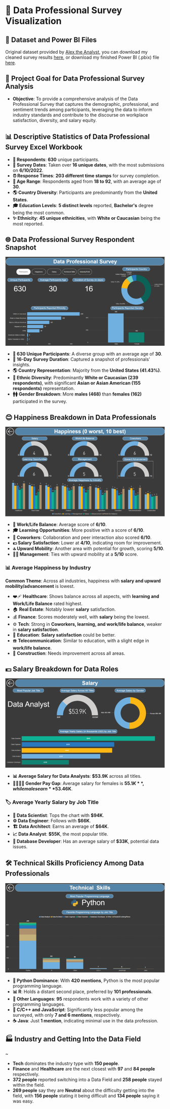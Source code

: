 # 📝 Data Professional Survey Visualization

## 📁 Dataset and Power BI Files

Original dataset provided by [Alex the Analyst](https://github.com/AlexTheAnalyst/Power-BI/blob/main/Power%20BI%20-%20Final%20Project.xlsx), you can download my cleaned survey results [here](https://github.com/josephhmltn/Data_Professional_Survey/blob/main/Data%20professional%20survey%20results.xlsx), or download my finished Power BI (.pbix) file [here](https://github.com/josephhmltn/Data_Professional_Survey/blob/main/Data%20Professional%20Survey.pbix).

## 🎯 Project Goal for Data Professional Survey Analysis

- **Objective**: To provide a comprehensive analysis of the Data Professional Survey that captures the demographic, professional, and sentiment trends among participants, leveraging the data to inform industry standards and contribute to the discourse on workplace satisfaction, diversity, and salary equity.

## 📊 Descriptive Statistics of Data Professional Survey Excel Workbook

- **👥 Respondents**: **630** unique participants.
- **📅 Survey Dates**: Taken over **16 unique dates**, with the most submissions on **6/10/2022**.
- **⏰ Response Times**: **203 different time stamps** for survey completion.
- **🔢 Age Range**: Respondents aged from **18 to 92**, with an average age of **30**.
- **🌎 Country Diversity**: Participants are predominantly from the **United States**.
- **🎓 Education Levels**: **5 distinct levels** reported, **Bachelor's** degree being the most common.
- **✨ Ethnicity**: **45 unique ethnicities**, with **White or Caucasian** being the most reported.

## 🌐 Data Professional Survey Respondent Snapshot

![](images/Survey%20Summary.png)

- **👥 630 Unique Participants**: A diverse group with an average age of **30**.
- **📅 16-Day Survey Duration**: Captured a snapshot of professionals' insights.
- **🌎 Country Representation**: Majority from the **United States (41.43%)**.
- **🎨 Ethnic Diversity**: Predominantly **White or Caucasian (239 respondents)**, with significant **Asian or Asian American (155 respondents)** representation.
- **🚹🚺 Gender Breakdown**: More **males (468)** than **females (162)** participated in the survey.

## 😊 Happiness Breakdown in Data Professionals

![](images/Happiness.png)

- **💼 Work/Life Balance**: Average score of **6/10**.
- **🎓 Learning Opportunities**: More positive with a score of **6/10**.
- **👥 Coworkers**: Collaboration and peer interaction also scored **6/10**.
- **💵 Salary Satisfaction**: Lower at **4/10**, indicating room for improvement.
- **🔝 Upward Mobility**: Another area with potential for growth, scoring **5/10**.
- **👨‍💼 Management**: Ties with upward mobility at a **5/10** score.

### 📊 Average Happiness by Industry

**Common Theme**: Across all industries, happiness with **salary and upward mobility/advancement** is lowest.

- ❤️‍🩹 **Healthcare**: Shows balance across all aspects, with **learning and Work/Life Balance** rated highest.
- 🏠 **Real Estate**: Notably lower **salary** satisfaction.
- 💰 **Finance**: Scores moderately well, with **salary** being the lowest.
- ⚙️ **Tech**: Strong in **Coworkers, learning, and work/life balance**, weaker in **salary satisfaction**.
- 🏫 **Education**: **Salary satisfaction** could be better.
- ☎️ **Telecommunication**: Similar to education, with a slight edge in **work/life balance**.
- 🚧 **Construction**: Needs improvement across all areas.

## 💵 Salary Breakdown for Data Roles

![](images/Salary.png)

- **📊 Average Salary for Data Analysts**: **$53.9K** across all titles.
- **👩‍💼👨‍💼 Gender Pay Gap**: Average salary for females is **$55.1K**, while males earn **$53.46K**.

### 🏷️ Average Yearly Salary by Job Title

- **🔬 Data Scientist**: Tops the chart with **$94K**.
- **⚙️ Data Engineer**: Follows with **$66K**.
- **🏗️ Data Architect**: Earns an average of **$64K**.
- **📈 Data Analyst**: **$55K**, the most popular title.
- **💾 Database Developer**: Has an average salary of **$33K**, potential data issues.

## 🛠️ Technical Skills Proficiency Among Data Professionals

![](images/Skills.png)

- **🐍 Python Dominance**: With **420 mentions**, Python is the most popular programming language.
- **📊 R**: Holds a distant second place, preferred by **101 professionals**.
- **🔧 Other Languages**: **95** respondents work with a variety of other programming languages.
- **🧩 C/C++ and JavaScript**: Significantly less popular among the surveyed, with only **7 and 6 mentions**, respectively.
- **☕ Java**: Just **1 mention**, indicating minimal use in the data profession.


## 🏭 Industry and Getting Into the Data Field

~[](images/Industry.png)

- **Tech** dominates the industry type with **150 people**.
- **Finance** and **Healthcare** are the next closest with **97** and **84 people** respectively.
- **372 people** reported switching into a Data Field and **258 people** stayed within the field.
- **269 people** say they are **Neutral** about the difficulty getting into the field, with **156 people** stating it being difficult and **134 people** saying it was easy. 
